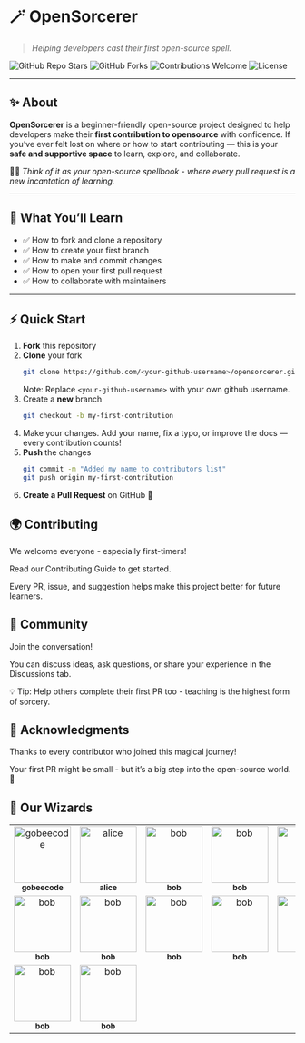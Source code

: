 # 🪄 OpenSorcerer
> *Helping developers cast their first open-source spell.*

![GitHub Repo Stars](https://img.shields.io/github/stars/gobeecode/OpenSorcerer?style=for-the-badge&color=gold)
![GitHub Forks](https://img.shields.io/github/forks/gobeecode/OpenSorcerer?style=for-the-badge&color=purple)
![Contributions Welcome](https://img.shields.io/badge/Contributions-Welcome-blueviolet?style=for-the-badge)
![License](https://img.shields.io/github/license/gobeecode/OpenSorcerer?style=for-the-badge&color=blue)

---

## ✨ About
**OpenSorcerer** is a beginner-friendly open-source project designed to help developers make their **first contribution to opensource** with confidence. If you’ve ever felt lost on where or how to start contributing — this is your **safe and supportive space** to learn, explore, and collaborate.  

🧙‍♂️ *Think of it as your open-source spellbook - where every pull request is a new incantation of learning.*

---

## 🧭 What You’ll Learn
- ✅ How to fork and clone a repository  
- ✅ How to create your first branch  
- ✅ How to make and commit changes  
- ✅ How to open your first pull request  
- ✅ How to collaborate with maintainers  

---

## ⚡ Quick Start

1. **Fork** this repository  
2. **Clone** your fork  
   ```bash
   git clone https://github.com/<your-github-username>/opensorcerer.git
   ```
   Note: Replace `<your-github-username>` with your own github username.
3. Create a **new** branch
   ```bash
   git checkout -b my-first-contribution
   ```
4. Make your changes. Add your name, fix a typo, or improve the docs — every contribution counts!
5. **Push** the changes
    ```bash
    git commit -m "Added my name to contributors list"
    git push origin my-first-contribution
    ```
6. **Create a Pull Request** on GitHub 🎉

## 🌍 Contributing

We welcome everyone - especially first-timers!

Read our Contributing Guide to get started.

Every PR, issue, and suggestion helps make this project better for future learners.

## 💬 Community

Join the conversation!

You can discuss ideas, ask questions, or share your experience in the Discussions tab.

💡 Tip: Help others complete their first PR too - teaching is the highest form of sorcery.

## 💖 Acknowledgments

Thanks to every contributor who joined this magical journey!

Your first PR might be small - but it’s a big step into the open-source world. 🌟


## 🌟 Our Wizards

<!-- CONTRIBUTORS START -->
<table><tr>
  <td align="center">
    <a href="https://github.com/gobeecode">
      <img src="https://github.com/gobeecode.png?size=100" width="100;" alt="gobeecode"/><br/>
      <sub><b>gobeecode</b></sub>
    </a>
  </td>
  <td align="center">
    <a href="https://github.com/alice">
      <img src="https://github.com/alice.png?size=100" width="100;" alt="alice"/><br/>
      <sub><b>alice</b></sub>
    </a>
  </td>
  <td align="center">
    <a href="https://github.com/bob">
      <img src="https://github.com/bob.png?size=100" width="100;" alt="bob"/><br/>
      <sub><b>bob</b></sub>
    </a>
  </td>
  <td align="center">
    <a href="https://github.com/bob">
      <img src="https://github.com/bob.png?size=100" width="100;" alt="bob"/><br/>
      <sub><b>bob</b></sub>
    </a>
  </td>
  <td align="center">
    <a href="https://github.com/bob">
      <img src="https://github.com/bob.png?size=100" width="100;" alt="bob"/><br/>
      <sub><b>bob</b></sub>
    </a>
  </td>
  <td align="center">
    <a href="https://github.com/bob">
      <img src="https://github.com/bob.png?size=100" width="100;" alt="bob"/><br/>
      <sub><b>bob</b></sub>
    </a>
  </td>
</tr><tr>
  <td align="center">
    <a href="https://github.com/bob">
      <img src="https://github.com/bob.png?size=100" width="100;" alt="bob"/><br/>
      <sub><b>bob</b></sub>
    </a>
  </td>
  <td align="center">
    <a href="https://github.com/bob">
      <img src="https://github.com/bob.png?size=100" width="100;" alt="bob"/><br/>
      <sub><b>bob</b></sub>
    </a>
  </td>
  <td align="center">
    <a href="https://github.com/bob">
      <img src="https://github.com/bob.png?size=100" width="100;" alt="bob"/><br/>
      <sub><b>bob</b></sub>
    </a>
  </td>
  <td align="center">
    <a href="https://github.com/bob">
      <img src="https://github.com/bob.png?size=100" width="100;" alt="bob"/><br/>
      <sub><b>bob</b></sub>
    </a>
  </td>
  <td align="center">
    <a href="https://github.com/bob">
      <img src="https://github.com/bob.png?size=100" width="100;" alt="bob"/><br/>
      <sub><b>bob</b></sub>
    </a>
  </td>
  <td align="center">
    <a href="https://github.com/bob">
      <img src="https://github.com/bob.png?size=100" width="100;" alt="bob"/><br/>
      <sub><b>bob</b></sub>
    </a>
  </td>
</tr><tr>
  <td align="center">
    <a href="https://github.com/bob">
      <img src="https://github.com/bob.png?size=100" width="100;" alt="bob"/><br/>
      <sub><b>bob</b></sub>
    </a>
  </td>
  <td align="center">
    <a href="https://github.com/bob">
      <img src="https://github.com/bob.png?size=100" width="100;" alt="bob"/><br/>
      <sub><b>bob</b></sub>
    </a>
  </td>
</tr></table>
<!-- CONTRIBUTORS END -->
